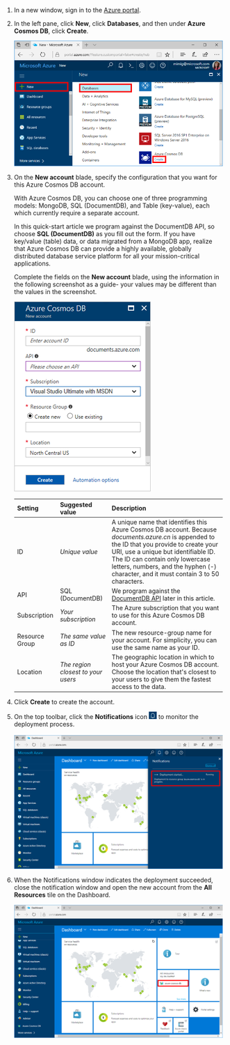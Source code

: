 1. In a new window, sign in to the [Azure portal](https://portal.azure.cn/).
2. In the left pane, click **New**, click **Databases**, and then under **Azure Cosmos DB**, click **Create**.

   ![The Azure portal Databases pane](./media/cosmos-db-create-dbaccount/create-nosql-db-databases-json-tutorial-1.png)

3. On the **New account** blade, specify the configuration that you want for this Azure Cosmos DB account. 

    With Azure Cosmos DB, you can choose one of three programming models: MongoDB, SQL (DocumentDB), and Table (key-value), each which currently require a separate account.

    In this quick-start article we program against the DocumentDB API, so choose **SQL (DocumentDB)** as you fill out the form. If you have key/value (table) data, or data migrated from a MongoDB app, realize that Azure Cosmos DB can provide a highly available, globally distributed database service platform for all your mission-critical applications.

    Complete the fields on the **New account** blade, using the information in the following screenshot as a guide- your values may be different than the values in the screenshot.

    ![The new account blade for Azure Cosmos DB](./media/cosmos-db-create-dbaccount/create-nosql-db-databases-json-tutorial-2.png)

    Setting|Suggested value|Description
    ---|---|---
    ID|*Unique value*|A unique name that identifies this Azure Cosmos DB account. Because *documents.azure.cn* is appended to the ID that you provide to create your URI, use a unique but identifiable ID. The ID can contain only lowercase letters, numbers, and the hyphen (-) character, and it must contain 3 to 50 characters.
    API|SQL (DocumentDB)|We program against the [DocumentDB API](../articles/cosmos-db/documentdb-introduction.md) later in this article.|
    Subscription|*Your subscription*|The Azure subscription that you want to use for this Azure Cosmos DB account. 
    Resource Group|*The same value as ID*|The new resource-group name for your account. For simplicity, you can use the same name as your ID. 
    Location|*The region closest to your users*|The geographic location in which to host your Azure Cosmos DB account. Choose the location that's closest to your users to give them the fastest access to the data.
4. Click **Create** to create the account.
5. On the top toolbar, click the **Notifications** icon ![The notification icon](./media/cosmos-db-create-dbaccount/notification-icon.png) to monitor the deployment process.

    ![The Azure portal Notifications pane](./media/cosmos-db-create-dbaccount-graph/azure-documentdb-nosql-notification.png)

6.  When the Notifications window indicates the deployment succeeded, close the notification window and open the new account from the **All Resources** tile on the Dashboard. 

    ![The Azure Cosmos DB account on the All Resources tile](./media/cosmos-db-create-dbaccount/all-resources.png)
<!--Update_Description: wording update, update link-->
<!--ms.date: 09/25/2017-->